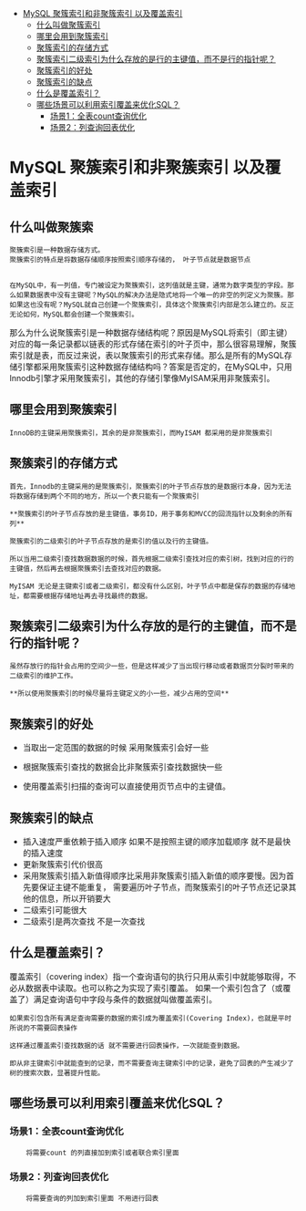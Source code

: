 
- [MySQL 聚簇索引和非聚簇索引 以及覆盖索引](#mysql-聚簇索引和非聚簇索引-以及覆盖索引)
    - [什么叫做聚簇索引](#什么叫做聚簇索引)
    - [哪里会用到聚簇索引](#哪里会用到聚簇索引)
    - [聚簇索引的存储方式](#聚簇索引的存储方式)
    - [聚簇索引二级索引为什么存放的是行的主键值，而不是行的指针呢？](#聚簇索引二级索引为什么存放的是行的主键值而不是行的指针呢)
    - [聚簇索引的好处](#聚簇索引的好处)
    - [聚簇索引的缺点](#聚簇索引的缺点)
    - [什么是覆盖索引？](#什么是覆盖索引)
    - [哪些场景可以利用索引覆盖来优化SQL？](#哪些场景可以利用索引覆盖来优化sql)
        - [场景1：全表count查询优化](#场景1全表count查询优化)
        - [场景2：列查询回表优化](#场景2列查询回表优化)

# MySQL 聚簇索引和非聚簇索引 以及覆盖索引
 
## 什么叫做聚簇索
    聚簇索引是一种数据存储方式。
    聚簇索引的特点是将数据存储顺序按照索引顺序存储的， 叶子节点就是数据节点


    在MySQL中，有一列值，专门被设定为聚簇索引，这列值就是主键，通常为数字类型的字段。那么如果数据表中没有主键呢？MySQL的解决办法是隐式地将一个唯一的非空的列定义为聚簇。那如果这也没有呢？MySQL就自己创建一个聚簇索引，具体这个聚簇索引内部是怎么建立的。反正无论如何，MySQL都会创建一个聚簇索引。

那么为什么说聚簇索引是一种数据存储结构呢？原因是MySQL将索引（即主键）对应的每一条记录都以链表的形式存储在索引的叶子页中，那么很容易理解，聚簇索引就是表，而反过来说，表以聚簇索引的形式来存储。那么是所有的MySQL存储引擎都采用聚簇索引这种数据存储结构吗？答案是否定的，在MySQL中，只用Innodb引擎才采用聚簇索引，其他的存储引擎像MyISAM采用非聚簇索引。



## 哪里会用到聚簇索引
    InnoDB的主键采用聚簇索引，其余的是非聚簇索引，而MyISAM 都采用的是非聚簇索引

## 聚簇索引的存储方式
    首先，Innodb的主键采用的是聚簇索引，聚簇索引的叶子节点存放的是数据行本身，因为无法将数据存储到两个不同的地方，所以一个表只能有一个聚簇索引
    
    **聚簇索引的叶子节点存放的是主键值，事务ID，用于事务和MVCC的回流指针以及剩余的所有列**

    聚簇索引的二级索引的叶子节点存放的是索引的值以及行的主键值。

    所以当用二级索引查找数据数据的时候，首先根据二级索引查找对应的索引树，找到对应的行的主键值，然后再去根据聚簇索引去查找对应的数据。

    MyISAM 无论是主键索引或者二级索引，都没有什么区别，叶子节点中都是保存的数据的存储地址，都需要根据存储地址再去寻找最终的数据。

## 聚簇索引二级索引为什么存放的是行的主键值，而不是行的指针呢？

    虽然存放行的指针会占用的空间少一些，但是这样减少了当出现行移动或者数据页分裂时带来的二级索引的维护工作。

    **所以使用聚簇索引的时候尽量将主键定义的小一些，减少占用的空间**


## 聚簇索引的好处

- 当取出一定范围的数据的时候 采用聚簇索引会好一些

- 根据聚簇索引查找的数据会比非聚簇索引查找数据快一些

- 使用覆盖索引扫描的查询可以直接使用页节点中的主键值。


## 聚簇索引的缺点

- 插入速度严重依赖于插入顺序 如果不是按照主键的顺序加载顺序 就不是最快的插入速度
- 更新聚簇索引代价很高
- 采用聚簇索引插入新值得顺序比采用非聚簇索引插入新值的顺序要慢。因为首先要保证主键不能重复， 需要遍历叶子节点，而聚簇索引的叶子节点还记录其他的信息，所以开销要大
- 二级索引可能很大
- 二级索引是两次查找 不是一次查找

## 什么是覆盖索引？
覆盖索引（covering index）指一个查询语句的执行只用从索引中就能够取得，不必从数据表中读取。也可以称之为实现了索引覆盖。
如果一个索引包含了（或覆盖了）满足查询语句中字段与条件的数据就叫做覆盖索引。

    如果索引包含所有满足查询需要的数据的索引成为覆盖索引(Covering Index)，也就是平时所说的不需要回表操作

    这样通过覆盖索引查找数据的话 就不需要进行回表操作，一次就能查到数据。

    即从非主键索引中就能查到的记录，而不需要查询主键索引中的记录，避免了回表的产生减少了树的搜索次数，显著提升性能。      

## 哪些场景可以利用索引覆盖来优化SQL？

### 场景1：全表count查询优化
        将需要count 的列直接加到索引或者联合索引里面

### 场景2：列查询回表优化
        将需要查询的列加到索引里面 不用进行回表



